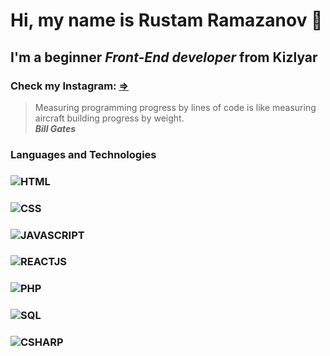 # Hi, my name is **Rustam Ramazanov** 👋
## I'm a beginner *Front-End developer* from Kizlyar
### Check my Instagram: [=>](https://instagram.com/itgodoit/)
> Measuring programming progress by lines of code is like measuring aircraft building progress by weight. <br/>
> ***Bill Gates***<br/>
### Languages and Technologies
### ![HTML](https://img.shields.io/badge/-HTML-151515?logo=html5)
### ![CSS](https://img.shields.io/badge/-CSS-151515?logo=css3)
### ![JAVASCRIPT](https://img.shields.io/badge/-JAVASCRIPT-151515?logo=javascript)
### ![REACTJS](https://img.shields.io/badge/-REACTJS-%239cd3f6?logo=reactjs)
### ![PHP](https://img.shields.io/badge/-PHP-151515?logo=php)
### ![SQL](https://img.shields.io/badge/-SQL-151515?logo=sql)
### ![CSHARP](https://img.shields.io/badge/-C%23-151515?logo=C#)
